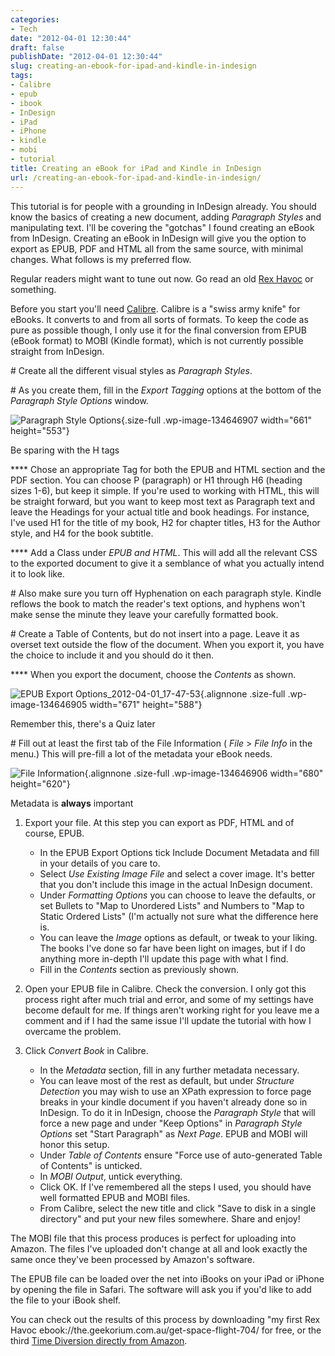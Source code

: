 ```yaml
---
categories:
- Tech
date: "2012-04-01 12:30:44"
draft: false
publishDate: "2012-04-01 12:30:44"
slug: creating-an-ebook-for-ipad-and-kindle-in-indesign
tags:
- Calibre
- epub
- ibook
- InDesign
- iPad
- iPhone
- kindle
- mobi
- tutorial
title: Creating an eBook for iPad and Kindle in InDesign
url: /creating-an-ebook-for-ipad-and-kindle-in-indesign/
---
```

This tutorial is for people with a grounding in InDesign already. You
should know the basics of creating a new document, adding *Paragraph
Styles* and manipulating text. I'll be covering the "gotchas" I found
creating an eBook from InDesign. Creating an eBook in InDesign will give
you the option to export as EPUB, PDF and HTML all from the same source,
with minimal changes. What follows is my preferred flow.

Regular readers might want to tune out now. Go read an old [Rex
Havoc](//the.geekorium.com.au/category/space-flight-704/) or something.

Before you start you'll need
[Calibre](http://calibre-ebook.com/download). Calibre is a "swiss army
knife" for eBooks. It converts to and from all sorts of formats. To keep
the code as pure as possible though, I only use it for the final
conversion from EPUB (eBook format) to MOBI (Kindle format), which is
not currently possible straight from InDesign.

\# Create all the different visual styles as *Paragraph Styles*.

\# As you create them, fill in the *Export Tagging* options at the
bottom of the *Paragraph Style Options* window.

![](https://turbo.geekorium.com.au/wp-content/uploads/Paragraph-Style-Options_2012-04-01_17-05-47.png "Paragraph Style Options"){.size-full
.wp-image-134646907 width="661" height="553"}

Be sparing with the H tags

**** Chose an appropriate Tag for both the EPUB and HTML section and the
PDF section. You can choose P (paragraph) or H1 through H6 (heading
sizes 1-6), but keep it simple. If you're used to working with HTML,
this will be straight forward, but you want to keep most text as
Paragraph text and leave the Headings for your actual title and book
headings. For instance, I've used H1 for the title of my book, H2 for
chapter titles, H3 for the Author style, and H4 for the book subtitle.

**** Add a Class under *EPUB and HTML*. This will add all the relevant
CSS to the exported document to give it a semblance of what you actually
intend it to look like.

\# Also make sure you turn off Hyphenation on each paragraph style.
Kindle reflows the book to match the reader's text options, and hyphens
won't make sense the minute they leave your carefully formatted book.

\# Create a Table of Contents, but do not insert into a page. Leave it
as overset text outside the flow of the document. When you export it,
you have the choice to include it and you should do it then.

**** When you export the document, choose the *Contents* as shown.

![](https://turbo.geekorium.com.au/wp-content/uploads/EPUB-Export-Options_2012-04-01_17-47-53.png "EPUB Export Options_2012-04-01_17-47-53"){.alignnone
.size-full .wp-image-134646905 width="671" height="588"}

Remember this, there's a Quiz later

\# Fill out at least the first tab of the File Information ( *File* &gt;
*File Info* in the menu.) This will pre-fill a lot of the metadata your
eBook needs.

![](https://turbo.geekorium.com.au/wp-content/uploads/File-Information-for-Time-Diversion.png "File Information"){.alignnone
.size-full .wp-image-134646906 width="680" height="620"}

Metadata is **always** important

1.  Export your file. At this step you can export as PDF, HTML and of
    course, EPUB.
    -   In the EPUB Export Options tick Include Document Metadata and
        fill in your details of you care to.
    -   Select *Use Existing Image File* and select a cover image. It's
        better that you don't include this image in the actual
        InDesign document.
    -   Under *Formatting Options* you can choose to leave the defaults,
        or set Bullets to "Map to Unordered Lists" and Numbers to "Map
        to Static Ordered Lists" (I'm actually not sure what the
        difference here is.
    -   You can leave the *Image* options as default, or tweak to
        your liking. The books I've done so far have been light on
        images, but if I do anything more in-depth I'll update this page
        with what I find.
    -   Fill in the *Contents* section as previously shown.

2.  Open your EPUB file in Calibre. Check the conversion. I only got
    this process right after much trial and error, and some of my
    settings have become default for me. If things aren't working right
    for you leave me a comment and if I had the same issue I'll update
    the tutorial with how I overcame the problem.
3.  Click *Convert Book* in Calibre.
    -   In the *Metadata* section, fill in any further
        metadata necessary.
    -   You can leave most of the rest as default, but under *Structure
        Detection* you may wish to use an XPath expression to force page
        breaks in your kindle document if you haven't already done so
        in InDesign. To do it in InDesign, choose the *Paragraph Style*
        that will force a new page and under "Keep Options" in
        *Paragraph Style Options* set "Start Paragraph" as *Next Page*.
        EPUB and MOBI will honor this setup.
    -   Under *Table of Contents* ensure "Force use of auto-generated
        Table of Contents" is unticked.
    -   In *MOBI Output*, untick everything.
    -   Click OK. If I've remembered all the steps I used, you should
        have well formatted EPUB and MOBI files.
    -   From Calibre, select the new title and click "Save to disk in a
        single directory" and put your new files somewhere. Share and
        enjoy!

The MOBI file that this process produces is perfect for uploading into
Amazon. The files I've uploaded don't change at all and look exactly the
same once they've been processed by Amazon's software.

The EPUB file can be loaded over the net into iBooks on your iPad or
iPhone by opening the file in Safari. The software will ask you if you'd
like to add the file to your iBook shelf.

You can check out the results of this process by downloading "my first
Rex Havoc ebook://the.geekorium.com.au/get-space-flight-704/ for free,
or the third [Time Diversion directly from
Amazon](http://amzn.com/B00718SIHQ).